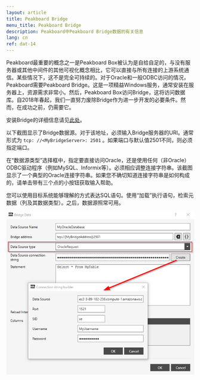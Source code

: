 ```yaml
---
layout: article
title: Peakboard Bridge
menu_title: Peakboard Bridge
description: Peakboard中Peakboard Bridge数据的有关信息
lang: cn
ref: dat-14
---
```

Peakboard最重要的概念之一是Peakboard Box被认为是自给自足的，与没有服务器或其他中间件的其他可视化概念相比，它可以直接与所有连接的上游系统通信。某些情况下，这不是完全可持续的。对于Oracle和一般ODBC访问的情况，Peakboard需要Peakboard Bridge。这是一项精益Windows服务，通常安装在服务器上，资源需求非常小。然后，Peakboard Box访问Bridge，这将访问数据库。自2018年春起，我们一直努力废除Bridge作为进一步开发的必要条件。然而，在成功之前，仍需要它。

安装Bridge的详细信息请见[此处](/administration/01-cn-install.html)。

以下截图显示了Bridge数据源。对于该地址，必须输入Bridge服务器的URI。通常形式为 `tcp: //<MyBridgeServer>: 2501` 。如果端口与默认值2501不同，则必须指定端口。

在“数据源类型”选择框中，指定要直接访问Oracle，还是使用任何（非Oracle）ODBC驱动程序（例如MySQL、Informix等）。必须相应调整连接字符串。该截图显示了一个典型的Oracle连接字符串。如果您不确切知道连接字符串是如何构成的，请单击带有三个点的小按钮获取输入帮助。

您可以使用目标系统能够理解的方式表达SQL语句。使用“加载”执行语句，检索元数据（列及其数据类型）。之后，数据源照常可用。

![Bridge Data Dialog](/assets/images/data-sources/peakboard-bridge/data-source-bridge.png)
